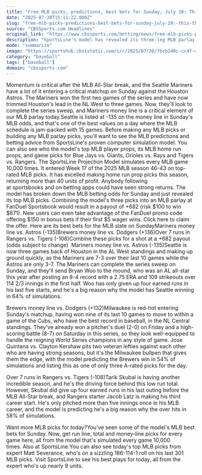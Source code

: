 ```yaml
---
title: "Free MLB picks, predictions, best bets for Sunday, July 20: This three-leg baseball parlay pays nearly 7-1"
date: "2025-07-20T15:11:22.000Z"
slug: "free-mlb-picks-predictions-best-bets-for-sunday-july-20:-this-three-leg-baseball-parlay-pays-nearly-7-1"
source: "CBSSports.com Headlines"
original_link: "https://www.cbssports.com/betting/news/free-mlb-picks-predictions-best-bets-for-sunday-july-20-this-three-leg-baseball-parlay-pays-nearly-7-1/"
description: "SportsLine's model has revealed its three-leg MLB parlay picks and best bets for the Sunday MLB schedule"
mode: "summarize"
image: "https://sportshub.cbsistatic.com/i/r/2025/07/20/7bcb240c-cc4f-4d72-a0d3-822d1ba22c3c/thumbnail/1200x675/ff7c592c46c5b566875dd838f9936996/bryan-woo-mariners-cbs-imagn.jpg"
category: "baseball"
tags: ["baseball"]
domain: "cbssports.com"
---
```

Momentum is critical after the MLB All-Star break, and the Seattle Mariners have a lot of it entering a critical matchup on Sunday against the Houston Astros. The Mariners won the first two games of the series and have now trimmed Houston's lead in the NL West to three games. Now, they'll look to complete the series sweep, and Mariners money line is a critical element of our MLB parlay today.Seattle is listed at -135 on the money line in Sunday's MLB odds, and that's one of the best values on a day where the MLB schedule is jam-packed with 15 games. Before making any MLB picks or building any MLB parlay picks, you'll want to see the MLB predictions and betting advice from SportsLine's proven computer simulation model. You can also see who the model's top MLB player props, its MLB home run props, and game picks for Blue Jays vs. Giants, Orioles vs. Rays and Tigers vs. Rangers. The SportsLine Projection Model simulates every MLB game 10,000 times. It entered Week 17 of the 2025 MLB season 46-43 on top-rated MLB picks. It has excelled making home run prop picks this season, returning more than 40 units of profit. Anybody following at sportsbooks and on betting apps could have seen strong returns. The model has broken down the MLB betting odds for Sunday and just revealed its top MLB picks. Combining the model's three picks into an MLB parlay at FanDuel Sportsbook would result in a payout of +682 (risk $100 to win $671). New users can even take advantage of the FanDuel promo code offering $150 in bonus bets if their first $5 wager wins. Click here to claim the offer. Here are its best bets for the MLB slate on SundayMariners money line vs. Astros (-135)Brewers money line vs. Dodgers (+136)Over 7 runs in Rangers vs. Tigers (-108)Combine these picks for a shot at a +682 payout (odds subject to change)  Mariners money line vs. Astros (-135)Seattle is now three games back of Houston in the AL West standings and making up ground quickly, as the Mariners are 7-3 over their last 10 games while the Astros are only 3-7. The Mariners can complete the series sweep on Sunday, and they'll send Bryan Woo to the mound, who was an AL all-star this year after posting an 8-4 record with a 2.75 ERA and 109 strikeouts over 114 2/3 innings in the first half. Woo has only given up four earned runs in his last five starts, and he's a big reason why the model has Seattle winning in 64% of simulations.
    
    

    


    
    
Brewers money line vs. Dodgers (+132)Milwaukee is red-hot entering Sunday's matchup, having won nine of its last 10 games to move to within a game of the Cubs, who have the best record in baseball, in the NL Central standings. They've already won a pitcher's duel (2-0) on Friday and a high-scoring battle (8-7) on Saturday in this series, so they look well-equipped to handle the reigning World Series champions in any style of game. Jose Quintana vs. Clayton Kershaw pits two veteran lefties against each other who are having strong seasons, but it's the Milwaukee bullpen that gives them the edge, with the model predicting the Brewers win in 54% of simulations and listing this as one of only three A-rated picks for the day.
    
    



    
Over 7 runs in Rangers vs. Tigers (-108)Tarik Skubal is having another incredible season, and he's the driving force behind this low run total. However, Skubal did give up four earned runs in his last outing before the MLB All-Star break, and Rangers starter Jacob Latz is making his third career start. He's only pitched more than five innings once in his MLB career, and the model is predicting he's a big reason why the over hits in 58% of simulations.
    
    



    
Want more MLB picks for today?You've seen some of the model's MLB best bets for Sunday. Now, get run line, total and money-line picks for every game here, all from the model that's simulated every game 10,000 times. Also at SportsLine:You can also see today's top MLB picks from expert Matt Severance, who's on a sizzling 186-114-1 roll on his last 301 MLB picks. Visit SportsLine to see his best plays for today, all from the expert who's up nearly 9 units.